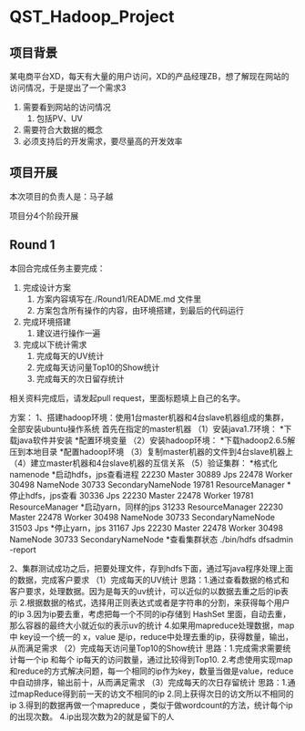 # QST_Hadoop_Project

## 项目背景

某电商平台XD，每天有大量的用户访问，XD的产品经理ZB，想了解现在网站的访问情况，于是提出了一个需求3 

1. 需要看到网站的访问情况
    1. 包括PV、UV
2. 需要符合大数据的概念
3. 必须支持后的开发需求，要尽量高的开发效率

## 项目开展

本次项目的负责人是：马子越

项目分4个阶段开展

## Round 1

本回合完成任务主要完成：

1. 完成设计方案
    1. 方案内容填写在./Round1/README.md 文件里
    2. 方案包含所有操作的内容，由环境搭建，到最后的代码运行
2. 完成环境搭建
    1. 建议进行操作一遍
3. 完成以下统计需求
    1. 完成每天的UV统计
    2. 完成每天访问量Top10的Show统计
    3. 完成每天的次日留存统计

相关资料完成后，请发起pull request，里面标题填上自己的名字。

方案：
1、搭建hadoop环境：使用1台master机器和4台slave机器组成的集群，全部安装ubuntu操作系统
首先在指定的master机器
（1）安装java1.7环境：
 *下载java软件并安装
 *配置环境变量
（2）安装hadoop环境：
 *下载hadoop2.6.5解压到本地目录
 *配置hadoop环境
（3）复制master机器的文件到4台slave机器上
（4）建立master机器和4台slave机器的互信关系
（5）验证集群：
 *格式化namenode
 *启动hdfs，jps查看进程
22230 Master
30889 Jps
22478 Worker
30498 NameNode
30733 SecondaryNameNode
19781 ResourceManager
 *停止hdfs，jps查看
30336 Jps
22230 Master
22478 Worker
19781 ResourceManager
 *启动yarn，同样的jps
31233 ResourceManager
22230 Master
22478 Worker
30498 NameNode
30733 SecondaryNameNode
31503 Jps
 *停止yarn，jps
31167 Jps
22230 Master
22478 Worker
30498 NameNode
30733 SecondaryNameNode
*查看集群状态  ./bin/hdfs dfsadmin -report

2、集群测试成功之后，把要处理文件，存到hdfs下面，通过写java程序处理上面的数据，完成客户要求
（1）完成每天的UV统计
 思路：1.通过查看数据的格式和客户要求，处理数据。因为是每天的uv统计，可以近似的以数据去重之后的ip表示
2.根据数据的格式，选择用正则表达式或者是字符串的分割，来获得每个用户的ip
3.因为ip要去重，考虑把每一个不同的ip存储到 HashSet 里面，自动去重，那么容器的最终大小就近似的表示uv的统计
4.如果用mapreduce处理数据，map中 key设一个统一的 x，value 是ip，reduce中处理去重的ip，获得数量，输出，从而满足需求
（2）完成每天访问量Top10的Show统计
思路：1.完成需求需要统计每一个ip 和每个 ip每天的访问数量，通过比较得到Top10.
2.考虑使用实现map 和reduce的方式解决问题，每一个相同的ip作为key，数量当做是value，reduce中自动排序，输出前十，从而满足需求
（3）完成每天的次日存留统计
思路：1.通过mapReduce得到前一天的访文不相同的ip
2.同上获得次日的访文所以不相同的ip
3.得到的数据再做一个mapreduce ，类似于做wordcount的方法，统计每个ip的出现次数。
4.ip出现次数为2的就是留下的人




